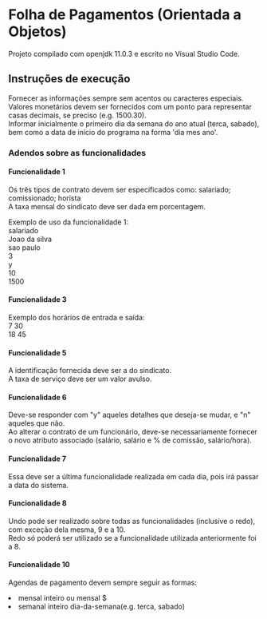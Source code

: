 # Folha de Pagamentos (Orientada a Objetos)

Projeto compilado com openjdk 11.0.3 e escrito no Visual Studio Code.

## Instruções de execução

Fornecer as informações sempre sem acentos ou caracteres especiais. Valores monetários devem ser fornecidos com um ponto para representar casas decimais, se preciso (e.g. 1500.30).<br>
Informar inicialmente o primeiro dia da semana do ano atual (terca, sabado), bem como a data de início do programa na forma 'dia mes ano'.
### Adendos sobre as funcionalidades
#### Funcionalidade 1 

Os três tipos de contrato devem ser especificados como: salariado; comissionado; horista<br>
A taxa mensal do sindicato deve ser dada em porcentagem.<br>

Exemplo de uso da funcionalidade 1:<br>
salariado<br>
Joao da silva<br>
sao paulo<br>
3<br>
y<br>
10<br>
1500

#### Funcionalidade 3
Exemplo dos horários de entrada e saída:<br>
7 30<br>
18 45

#### Funcionalidade 5

A identificação fornecida deve ser a do sindicato.<br>
A taxa de serviço deve ser um valor avulso.

#### Funcionalidade 6

Deve-se responder com "y" aqueles detalhes que deseja-se mudar, e "n" aqueles que não.<br>
Ao alterar o contrato de um funcionário, deve-se necessariamente fornecer o novo atributo associado (salário, salário e % de comissão, salário/hora).<br>

#### Funcionalidade 7

Essa deve ser a última funcionalidade realizada em cada dia, pois irá passar a data do sistema.

#### Funcionalidade 8

Undo pode ser realizado sobre todas as funcionalidades (inclusive o redo), com exceção dela mesma, 9 e a 10.<br>
Redo só poderá ser utilizado se a funcionalidade utilizada anteriormente foi a 8.

#### Funcionalidade 10

Agendas de pagamento devem sempre seguir as formas:<br>
<li>mensal inteiro ou mensal $<br>
<li>semanal inteiro dia-da-semana(e.g. terca, sabado)<br>